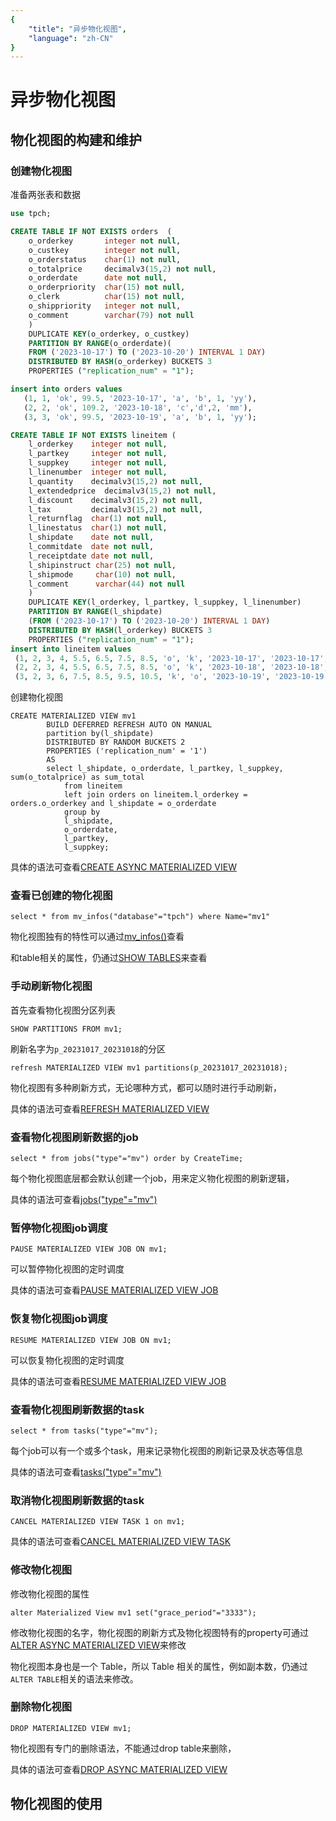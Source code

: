 ```yaml
---
{
    "title": "异步物化视图",
    "language": "zh-CN"
}
---
```


<!--
Licensed to the Apache Software Foundation (ASF) under one
or more contributor license agreements.  See the NOTICE file
distributed with this work for additional information
regarding copyright ownership.  The ASF licenses this file
to you under the Apache License, Version 2.0 (the
"License"); you may not use this file except in compliance
with the License.  You may obtain a copy of the License at

  http://www.apache.org/licenses/LICENSE-2.0

Unless required by applicable law or agreed to in writing,
software distributed under the License is distributed on an
"AS IS" BASIS, WITHOUT WARRANTIES OR CONDITIONS OF ANY
KIND, either express or implied.  See the License for the
specific language governing permissions and limitations
under the License.
-->

# 异步物化视图

## 物化视图的构建和维护

### 创建物化视图

准备两张表和数据
```sql
use tpch;

CREATE TABLE IF NOT EXISTS orders  (
    o_orderkey       integer not null,
    o_custkey        integer not null,
    o_orderstatus    char(1) not null,
    o_totalprice     decimalv3(15,2) not null,
    o_orderdate      date not null,
    o_orderpriority  char(15) not null,
    o_clerk          char(15) not null,
    o_shippriority   integer not null,
    o_comment        varchar(79) not null
    )
    DUPLICATE KEY(o_orderkey, o_custkey)
    PARTITION BY RANGE(o_orderdate)(
    FROM ('2023-10-17') TO ('2023-10-20') INTERVAL 1 DAY)
    DISTRIBUTED BY HASH(o_orderkey) BUCKETS 3
    PROPERTIES ("replication_num" = "1");

insert into orders values
   (1, 1, 'ok', 99.5, '2023-10-17', 'a', 'b', 1, 'yy'),
   (2, 2, 'ok', 109.2, '2023-10-18', 'c','d',2, 'mm'),
   (3, 3, 'ok', 99.5, '2023-10-19', 'a', 'b', 1, 'yy');

CREATE TABLE IF NOT EXISTS lineitem (
    l_orderkey    integer not null,
    l_partkey     integer not null,
    l_suppkey     integer not null,
    l_linenumber  integer not null,
    l_quantity    decimalv3(15,2) not null,
    l_extendedprice  decimalv3(15,2) not null,
    l_discount    decimalv3(15,2) not null,
    l_tax         decimalv3(15,2) not null,
    l_returnflag  char(1) not null,
    l_linestatus  char(1) not null,
    l_shipdate    date not null,
    l_commitdate  date not null,
    l_receiptdate date not null,
    l_shipinstruct char(25) not null,
    l_shipmode     char(10) not null,
    l_comment      varchar(44) not null
    )
    DUPLICATE KEY(l_orderkey, l_partkey, l_suppkey, l_linenumber)
    PARTITION BY RANGE(l_shipdate)
    (FROM ('2023-10-17') TO ('2023-10-20') INTERVAL 1 DAY)
    DISTRIBUTED BY HASH(l_orderkey) BUCKETS 3
    PROPERTIES ("replication_num" = "1");
insert into lineitem values
 (1, 2, 3, 4, 5.5, 6.5, 7.5, 8.5, 'o', 'k', '2023-10-17', '2023-10-17', '2023-10-17', 'a', 'b', 'yyyyyyyyy'),
 (2, 2, 3, 4, 5.5, 6.5, 7.5, 8.5, 'o', 'k', '2023-10-18', '2023-10-18', '2023-10-18', 'a', 'b', 'yyyyyyyyy'),
 (3, 2, 3, 6, 7.5, 8.5, 9.5, 10.5, 'k', 'o', '2023-10-19', '2023-10-19', '2023-10-19', 'c', 'd', 'xxxxxxxxx');
```
创建物化视图
```
CREATE MATERIALIZED VIEW mv1 
        BUILD DEFERRED REFRESH AUTO ON MANUAL
        partition by(l_shipdate)
        DISTRIBUTED BY RANDOM BUCKETS 2
        PROPERTIES ('replication_num' = '1') 
        AS 
        select l_shipdate, o_orderdate, l_partkey, l_suppkey, sum(o_totalprice) as sum_total
            from lineitem
            left join orders on lineitem.l_orderkey = orders.o_orderkey and l_shipdate = o_orderdate
            group by
            l_shipdate,
            o_orderdate,
            l_partkey,
            l_suppkey;
```

具体的语法可查看[CREATE ASYNC MATERIALIZED VIEW](../sql-manual/sql-reference/Data-Definition-Statements/Create/CREATE-ASYNC-MATERIALIZED-VIEW.md)

### 查看已创建的物化视图

```
select * from mv_infos("database"="tpch") where Name="mv1"
```

物化视图独有的特性可以通过[mv_infos()](../sql-manual/sql-functions/table-functions/mv_infos.md)查看

和table相关的属性，仍通过[SHOW TABLES](../sql-manual/sql-reference/Show-Statements/SHOW-TABLES.md)来查看

### 手动刷新物化视图

首先查看物化视图分区列表
```
SHOW PARTITIONS FROM mv1;
```

刷新名字为`p_20231017_20231018`的分区
```
refresh MATERIALIZED VIEW mv1 partitions(p_20231017_20231018);
```

物化视图有多种刷新方式，无论哪种方式，都可以随时进行手动刷新，

具体的语法可查看[REFRESH MATERIALIZED VIEW](../sql-manual/sql-reference/Utility-Statements/REFRESH-MATERIALIZED-VIEW.md)

### 查看物化视图刷新数据的job

```
select * from jobs("type"="mv") order by CreateTime;
```

每个物化视图底层都会默认创建一个job，用来定义物化视图的刷新逻辑，

具体的语法可查看[jobs("type"="mv")](../sql-manual/sql-functions/table-functions/jobs.md)

### 暂停物化视图job调度

```
PAUSE MATERIALIZED VIEW JOB ON mv1;
```

可以暂停物化视图的定时调度

具体的语法可查看[PAUSE MATERIALIZED VIEW JOB](../sql-manual/sql-reference/Utility-Statements/PAUSE-MATERIALIZED-VIEW.md)

### 恢复物化视图job调度

```
RESUME MATERIALIZED VIEW JOB ON mv1;
```

可以恢复物化视图的定时调度

具体的语法可查看[RESUME MATERIALIZED VIEW JOB](../sql-manual/sql-reference/Utility-Statements/RESUME-MATERIALIZED-VIEW.md)

### 查看物化视图刷新数据的task

```
select * from tasks("type"="mv");
```

每个job可以有一个或多个task，用来记录物化视图的刷新记录及状态等信息

具体的语法可查看[tasks("type"="mv")](../sql-manual/sql-functions/table-functions/tasks.md)

### 取消物化视图刷新数据的task

```
CANCEL MATERIALIZED VIEW TASK 1 on mv1;
```

具体的语法可查看[CANCEL MATERIALIZED VIEW TASK](../sql-manual/sql-reference/Utility-Statements/CANCEL-MATERIALIZED-VIEW-TASK.md)

### 修改物化视图

修改物化视图的属性
```
alter Materialized View mv1 set("grace_period"="3333");
```

修改物化视图的名字，物化视图的刷新方式及物化视图特有的property可通过[ALTER ASYNC MATERIALIZED VIEW](../sql-manual/sql-reference/Data-Definition-Statements/Alter/ALTER-ASYNC-MATERIALIZED-VIEW.md)来修改

物化视图本身也是一个 Table，所以 Table 相关的属性，例如副本数，仍通过`ALTER TABLE`相关的语法来修改。

### 删除物化视图

```
DROP MATERIALIZED VIEW mv1;
```

物化视图有专门的删除语法，不能通过drop table来删除，

具体的语法可查看[DROP ASYNC MATERIALIZED VIEW](../sql-manual/sql-reference/Data-Definition-Statements/Drop/DROP-ASYNC-MATERIALIZED-VIEW.md)

## 物化视图的使用